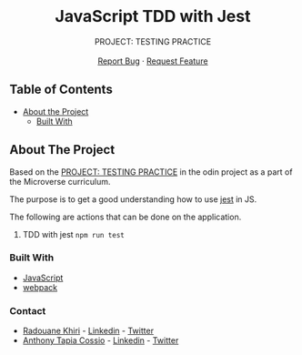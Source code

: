 <br>
<p align="center">
  <h1 align="center">JavaScript TDD with Jest</h1>

  <p align="center">
    PROJECT: TESTING PRACTICE
    <br>
    <br>
    <a href="https://github.com/AnthonyTC89/test_js/issues">Report Bug</a>
    ·
    <a href="https://github.com/AnthonyTC89/test_js/issues">Request Feature</a>
  </p>
</p>


<!-- TABLE OF CONTENTS -->
## Table of Contents

* [About the Project](#about-the-project)
  * [Built With](#built-with)


<!-- ABOUT THE PROJECT -->
## About The Project

Based on the [PROJECT: TESTING PRACTICE](https://www.theodinproject.com/courses/javascript/lessons/testing-practice) in the odin project as a part of the Microverse curriculum.

The purpose is to get a good understanding how to use [jest](https://jestjs.io/) in JS.

The following are actions that can be done on the application.
  1. TDD with jest `npm run test`

### Built With
* [JavaScript](https://www.javascript.com/)
* [webpack](https://webpack.js.org/)


### Contact

* [Radouane Khiri](https://github.com/Redvanisation) - [Linkedin](https://www.linkedin.com/in/redvan/) - [Twitter](https://twitter.com/redvanisation)
* [Anthony Tapia Cossio](https://github.com/AnthonyTC89) - [Linkedin](linkedin.com/in/anthony-tapia-cossio) - [Twitter](https://twitter.com/ptonypTC)
